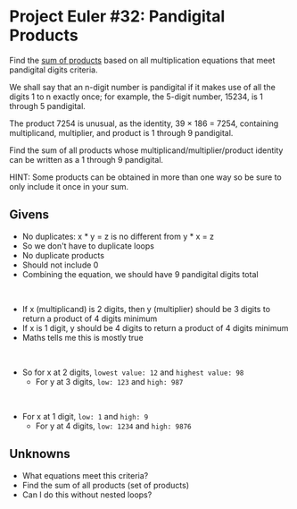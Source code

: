 # Project Euler #32: Pandigital Products
Find the [sum of products](https://projecteuler.net/problem=32) based on all multiplication equations that meet pandigital digits criteria.

We shall say that an n-digit number is pandigital if it makes use of all the digits 1 to n exactly once; for example, the 5-digit number, 15234, is 1 through 5 pandigital.

The product 7254 is unusual, as the identity, 39 × 186 = 7254, containing multiplicand, multiplier, and product is 1 through 9 pandigital.

Find the sum of all products whose multiplicand/multiplier/product identity can be written as a 1 through 9 pandigital.

HINT: Some products can be obtained in more than one way so be sure to only include it once in your sum.

## Givens
* No duplicates: x * y = z is no different from y * x = z
* So we don't have to duplicate loops
* No duplicate products
* Should not include 0
* Combining the equation, we should have 9 pandigital digits total
<br />

* If x (multiplicand) is 2 digits, then y (multiplier) should be 3 digits to return a product of 4 digits minimum
* If x is 1 digit, y should be 4 digits to return a product of 4 digits minimum
* Maths tells me this is mostly true
<br />

* So for x at 2 digits, `lowest value: 12` and `highest value: 98`
    * For y at 3 digits, `low: 123` and `high: 987`
<br />

* For x at 1 digit, `low: 1` and `high: 9`
    * For y at 4 digits, `low: 1234` and `high: 9876`

## Unknowns
* What equations meet this criteria?
* Find the sum of all products (set of products)
* Can I do this without nested loops?
